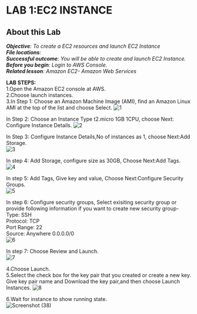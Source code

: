# LAB 1:EC2 INSTANCE
## About this Lab   
***Objective**: To create a EC2 resources and launch EC2 Instance*  
***File locations**:*  
***Successful outcome**: You will be able to create and launch EC2 Instance.*  
***Before you begin**:  Login to AWS Console.*  
***Related lesson**: Amazon EC2- Amazon Web Services*    

**LAB STEPS:**  
1.Open the Amazon EC2 console at AWS.    
2.Choose launch instances.    
3.In Step 1: Choose an Amazon Machine Image (AMI), find an Amazon Linux AMI at the top of the list and choose Select.
![1](https://user-images.githubusercontent.com/63635084/89877148-4d56a200-dbdd-11ea-8d3a-43a35f5549e2.png)  


In Step 2: Choose an Instance Type t2.micro 1GB 1CPU, choose Next: Configure Instance Details.
![2](https://user-images.githubusercontent.com/63635084/89877865-572cd500-dbde-11ea-9b6f-af719256fb14.png)  


In Step 3: Configure Instance Details,No of instances as 1, choose Next:Add Storage.  
![3](https://user-images.githubusercontent.com/63635084/89877925-74fa3a00-dbde-11ea-80b8-1103370098f3.png)  


In step 4: Add Storage, configure size as 30GB, Choose Next:Add Tags.  
![4](https://user-images.githubusercontent.com/63635084/89877936-77f52a80-dbde-11ea-9919-7d687383ab5a.png)  


In step 5: Add Tags, Give key and value, Choose Next:Configure Security Groups.  
![5](https://user-images.githubusercontent.com/63635084/89877948-7c214800-dbde-11ea-945b-f109e697ed8c.png)  


In step 6: Configure security groups, Select exisiting security group or provide following information if you want to create new security group-  
Type: SSH   
Protocol: TCP  
Port Range: 22  
Source: Anywhere 0.0.0.0/0  
![6](https://user-images.githubusercontent.com/63635084/89877954-7f1c3880-dbde-11ea-918f-4271ca693a28.png)  


In step 7: Choose Review and Launch.  
![7](https://user-images.githubusercontent.com/63635084/89877967-82172900-dbde-11ea-8ff4-453a06c1c190.png)  


4.Choose Launch.  
5.Select the check box for the key pair that you created or create a new key. Give key pair name and Download the key pair,and then choose Launch Instances. 
![8](https://user-images.githubusercontent.com/63635084/89877985-88a5a080-dbde-11ea-9435-303c3b1632e0.png)  


6.Wait for instance to show running state.  
![Screenshot (38)](https://user-images.githubusercontent.com/63635084/89878853-bdfebe00-dbdf-11ea-81c3-838ec9131eaa.png)  


